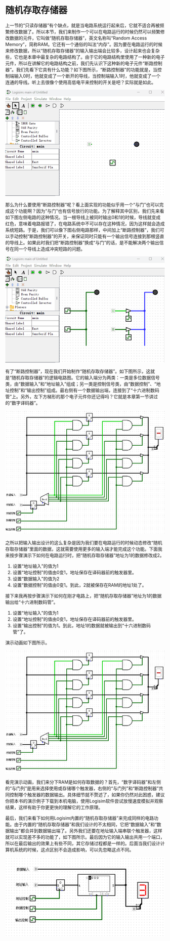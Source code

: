 # 随机存取存储器

上一节的“只读存储器”有个缺点，就是当电路系统运行起来后，它就不适合再被频繁修改数据了。所以本节，我们来制作一个可以在电路运行的时候仍然可以频繁修改数据的元件，它叫做“随机存取存储器”，英文名称叫“Random Access Memory”，简称RAM。它还有一个通俗的叫法“内存”。因为要在电路运行的时候来修改数据，所以“随机存取存储器”的输入输出端会比较多，设计起来也会复杂些，它也是本章中最复杂的电路结构了。由于它的电路结构里使用了一种新的电子元件，所以在讲解它的电路结构之前，我们先认识下这种新的电子元件“断路控制器”。我们先看下它具有什么功能？如下图所示，“断路控制器”的功能就是，当控制端输入0时，他就变成了一个断开的导线，当控制端输入1时，他就变成了一个连通的导线。听上去很像个使用高低电平来控制的开关是吧？实际就是如此。

![](pic/4-6.gif#center)

那么为什么要使用“断路控制器”呢？看上面实现的功能似乎用一个“与门”也可以完成这个功能啊？因为“与门”也有信号放行的功能。为了解释其中区别，我们先来看如下图左侧电路的这种情况。当一根导线上被同时输出0和1的时候，导线就变成红色，意味着电路报错了，在电路系统中不可以存在这种情况，因为这样就会造成系统短路。于是，我们可以像下图右侧电路那样，中间加上“断路控制器”，我们可以手动控制“断路控制器”的开关，来保证同时只能有一个输出信号连接到那根竖直的导线上。如果此时我们把“断路控制器”换成“与门”的话，是不能解决两个输出信号在同一个导线上造成冲突短路的问题。

![](pic/4-7.gif#center)

有了“断路控制器”，现在我们开始制作“随机存取存储器”。如下图所示，这就是“随机存取存储器”的逻辑电路图。它的输入端分为两类：一类是多位数据信号类，由“数据输入”和“地址输入”组成；另一类是控制信号类，由“数据控制”、“地址控制”和“输出控制”组成。最右侧有一个数据输出端，连接到了“十六进制数码管”上。另外，左下方梯形的那个电子元件你还记得吗？它就是本章第一节讲过的“数字译码器”。

![](pic/4-8.gif#center)

之所以把输入输出设计的这么复杂是因为我们要在电路运行的时候动态修改“随机存取存储器”里面的数据，这就需要使用更多的输入端才能完成这个功能。下面我来按步骤演示下如何在电路运行时，把“随机存取存储器”地址为1的数据修改成2。

1. 设置“地址输入”的值为1
2. 设置“地址控制”的值由0变1，地址保存在译码器前的触发器里。
3. 设置“数据输入”的值为2
4. 设置“数据控制”的值由0变1。到此，2就被保存在RAM的地址1处了。

接下来我再按步骤演示下如何在刚才电路上，把“随机存取存储器”地址为1的数据输出给“十六进制数码管”。

1. 设置“地址输入”的值为1
2. 设置“地址控制”的值由0变1，地址保存在译码器前的触发器里。
3. 设置“输出控制”的值为1。到此，地址1的数据就被输出到“十六进制数码管”了。

演示动画如下图所示。

![](pic/4-9.gif#center)

看完演示动画，我们来分下RAM是如何存取数据的？首先，“数字译码器”和左侧的“与门列”是用来选择使用或存储哪个触发器，右侧的“与门列”和“断路控制器”共同控制哪个触发器的数据输出。具体细节就不赘述了，如果你仍然对此困惑，建议你把本书的演示例子下载到本机电脑，使用Logisim软件尝试放慢速度模拟并观察结果，这样有助于你更更快的理解它的工作原理。

最后，我们来看下如何用Logisim内置的“随机存取存储器”来完成同样的电路功能。由于内置的“随机存取存储器”和我们设计的不太相同，它把“数据输入”和“数据输出”都合并到数据输出端了。另外我们还要在地址输入端串联个触发器，这样就可以实现差不多的功能了，如下图所示。最后因为它的输入输出共用一个端口，所以在最后输出的效果上有些不同，其它存储过程都是一样的。后面当我们设计计算机系统的时候，这点区别不会造成影响，可以先忽略这点不同。

![](pic/4-10.gif#center)
